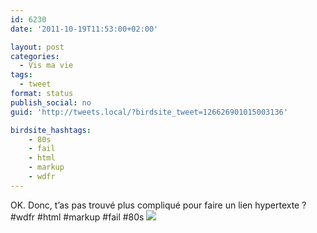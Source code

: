```yaml
---
id: 6230
date: '2011-10-19T11:53:00+02:00'

layout: post
categories:
  - Vis ma vie
tags:
  - tweet
format: status
publish_social: no
guid: 'http://tweets.local/?birdsite_tweet=126626901015003136'

birdsite_hashtags:
    - 80s
    - fail
    - html
    - markup
    - wdfr
---
```


OK. Donc, t’as pas trouvé plus compliqué pour faire un lien hypertexte ? #wdfr #html #markup #fail #80s ![](http://tweets.local/wp-content/uploads/twitter-archive/tweets_media/126626901015003136-AcHeft6CAAAptvB.jpg)